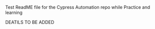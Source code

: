 Test ReadME file for the Cypress Automation repo while Practice and learning

  DEATILS TO BE ADDED
